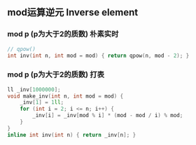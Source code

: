 ## mod运算逆元 Inverse element

### mod p (p为大于2的质数) 朴素实时
```cpp
// qpow()
int inv(int n, int mod = mod) { return qpow(n, mod - 2); }
```

### mod p (p为大于2的质数) 打表
```cpp
ll _inv[1000000];
void make_inv(int n, int mod = mod) {
    _inv[1] = 1ll;
    for (int i = 2; i <= n; i++) {
        _inv[i] = _inv[mod % i] * (mod - mod / i) % mod;
    }
}
inline int inv(int n) { return _inv[n]; }
```